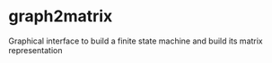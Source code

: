 # graph2matrix
Graphical interface to build a finite state machine and build its matrix representation

